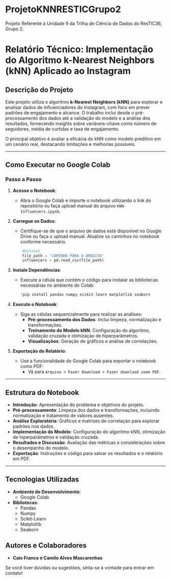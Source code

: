 # ProjetoKNNRESTICGrupo2
Projeto Referente à Unidade 9 da Trilha de Ciência de Dados do ResTIC36, Grupo 2.

# **Relatório Técnico: Implementação do Algoritmo k-Nearest Neighbors (kNN) Aplicado ao Instagram**

## **Descrição do Projeto**
Este projeto utiliza o algoritmo **k-Nearest Neighbors (kNN)** para explorar e analisar dados de influenciadores do Instagram, com foco em prever padrões de engajamento e alcance. O trabalho inclui desde o pré-processamento dos dados até a validação do modelo e a análise dos resultados, fornecendo insights sobre variáveis-chave como número de seguidores, média de curtidas e taxa de engajamento.

O principal objetivo é avaliar a eficácia do kNN como modelo preditivo em um cenário real, destacando limitações e melhorias possíveis.

---

## **Como Executar no Google Colab**

### **Passo a Passo**
1. **Acesse o Notebook**:
    - Abra o Google Colab e importe o notebook utilizando o link do repositório ou faça upload manual do arquivo `KNN-Influencers.ipynb`.

2. **Carregue os Dados**:
    - Certifique-se de que o arquivo de dados está disponível no Google Drive ou faça o upload manual. Atualize os caminhos no notebook conforme necessário.
    ```python
        #Dataset
        file_path = 'CAMINHO PARA O ARQUIVO'
        influencers = pd.read_csv(file_path)
      ```
3. **Instale Dependências**:
    - Execute a célula que contém o código para instalar as bibliotecas necessárias no ambiente do Colab:
      ```python
      !pip install pandas numpy scikit-learn matplotlib seaborn
      ```

4. **Execute o Notebook**:
    - Siga as células sequencialmente para realizar as análises:
      - **Pré-processamento dos Dados**: Inclui limpeza, normalização e transformações.
      - **Treinamento do Modelo kNN**: Configuração do algoritmo, validação cruzada e otimização de hiperparâmetros.
      - **Visualizações**: Geração de gráficos e análise de correlações.

5. **Exportação do Relatório**:
    - Use a funcionalidade do Google Colab para exportar o notebook como PDF:
      - Vá para `Arquivo > Fazer Download > Fazer download como PDF`.

---

## **Estrutura do Notebook**

- **Introdução**: Apresentação do problema e objetivos do projeto.
- **Pré-processamento**: Limpeza dos dados e transformações, incluindo normalização e tratamento de valores ausentes.
- **Análise Exploratória**: Gráficos e matrizes de correlação para explorar padrões nos dados.
- **Implementação do Modelo**: Configuração do algoritmo kNN, otimização de hiperparâmetros e validação cruzada.
- **Resultados e Discussão**: Avaliação das métricas e considerações sobre o desempenho do modelo.
- **Exportação**: Instruções e código para salvar os resultados e o relatório em PDF.

---

## **Tecnologias Utilizadas**
- **Ambiente de Desenvolvimento**:
    - Google Colab
- **Bibliotecas**:
    - Pandas
    - Numpy
    - Scikit-Learn
    - Matplotlib
    - Seaborn

## **Autores e Colaboradores**

- **Caio Franco e Camilo Alves Mascarenhas**

Se você tiver dúvidas ou sugestões, sinta-se à vontade para entrar em contato!
